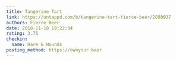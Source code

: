 ```yaml
---
title: Tangerine Tart
link: https://untappd.com/b/tangerine-tart-fierce-beer/2098937
authors: Fierce Beer
date: 2018-11-10 19:22:34
rating: 3.75
checkin:
  name: Hare & Hounds
posting_method: https://ownyour.beer
---
```

